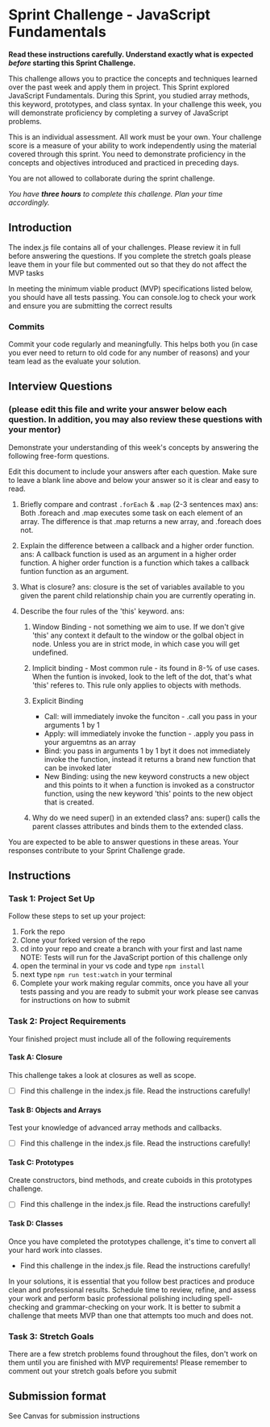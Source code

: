 # Sprint Challenge - JavaScript Fundamentals

**Read these instructions carefully. Understand exactly what is expected _before_ starting this Sprint Challenge.**

This challenge allows you to practice the concepts and techniques learned over the past week and apply them in project. This Sprint explored JavaScript Fundamentals. During this Sprint, you studied array methods, this keyword, prototypes, and class syntax. In your challenge this week, you will demonstrate proficiency by completing a survey of JavaScript problems.

This is an individual assessment. All work must be your own. Your challenge score is a measure of your ability to work independently using the material covered through this sprint. You need to demonstrate proficiency in the concepts and objectives introduced and practiced in preceding days.

You are not allowed to collaborate during the sprint challenge. 

_You have **three hours** to complete this challenge. Plan your time accordingly._


## Introduction

The index.js file contains all of your challenges. Please review it in full before answering the questions. If you complete the stretch goals please leave them in your file but commented out so that they do not affect the MVP tasks 

In meeting the minimum viable product (MVP) specifications listed below, you should have all tests passing. You can console.log to check your work and ensure you are submitting the correct results 

### Commits

Commit your code regularly and meaningfully. This helps both you (in case you ever need to return to old code for any number of reasons) and your team lead as the evaluate your solution.

## Interview Questions
### (please edit this file and write your answer below each question. In addition, you may also review these questions with your mentor)
Demonstrate your understanding of this week's concepts by answering the following free-form questions.

Edit this document to include your answers after each question. Make sure to leave a blank line above and below your answer so it is clear and easy to read.

1. Briefly compare and contrast `.forEach` & `.map` (2-3 sentences max)
    ans: Both .foreach and .map executes some task on each element of an array. The difference is that .map returns a new array, and .foreach does not.

2. Explain the difference between a callback and a higher order function.
    ans: A callback function is used as an argument in a higher order function. A higher order function is a function which takes a callback funtion function as an argument.

3. What is closure?
    ans: closure is the set of variables available to you given the parent child relationship chain you are currently operating in.

4. Describe the four rules of the 'this' keyword.
    ans:
    1. Window Binding - not something we aim to use. If we don't give 'this' any context it default to the window or the golbal object in node. Unless you are in strict mode, in which case you will get undefined.
    2. Implicit binding - Most common rule - its found in 8-% of use cases. When the funtion is invoked, look to the left of the dot, that's what 'this' referes to. This rule only applies to objects with methods.
    3. Explicit Binding 
        - Call: will immediately invoke the funciton - .call you pass in your arguments 1 by 1
        - Apply: will immediately invoke the function - .apply you pass in your arguemtns as an array
        - Bind: you pass in arguments 1 by 1 byt it does not immediately invoke the function, instead it returns a brand new function that can be invoked later
        - New Binding: using the new keyword constructs a new object and this points to it when a function is invoked as a constructor function, using the new keyword  'this' points to the new object that is created.

    5. Why do we need super() in an extended class?
        ans: super() calls the parent classes attributes and binds them to the extended class.

You are expected to be able to answer questions in these areas. Your responses contribute to your Sprint Challenge grade. 

## Instructions

### Task 1: Project Set Up

Follow these steps to set up your project:

1. Fork the repo
2. Clone your forked version of the repo
3. cd into your repo and create a branch with your first and last name
NOTE: Tests will run for the JavaScript portion of this challenge only
4. open the terminal in your vs code and type `npm install`
5. next type `npm run test:watch` in your terminal
6. Complete your work making regular commits, once you have all your tests passing and you are ready to submit your work please see canvas for instructions on how to submit

### Task 2: Project Requirements

Your finished project must include all of the following requirements

#### Task A: Closure

This challenge takes a look at closures as well as scope. 
* [ ] Find this challenge in the index.js file. Read the instructions carefully!

#### Task B: Objects and Arrays

Test your knowledge of advanced array methods and callbacks.
* [ ] Find this challenge in the index.js file. Read the instructions carefully!

#### Task C: Prototypes

Create constructors, bind methods, and create cuboids in this prototypes challenge.
* [ ] Find this challenge in the index.js file. Read the instructions carefully!

#### Task D: Classes

Once you have completed the prototypes challenge, it's time to convert all your hard work into classes.
* Find this challenge in the index.js file. Read the instructions carefully!

In your solutions, it is essential that you follow best practices and produce clean and professional results. Schedule time to review, refine, and assess your work and perform basic professional polishing including spell-checking and grammar-checking on your work. It is better to submit a challenge that meets MVP than one that attempts too much and does not.

### Task 3: Stretch Goals 

There are a few stretch problems found throughout the files, don't work on them until you are finished with MVP requirements! Please remember to comment out your stretch goals before you submit 

## Submission format

See Canvas for submission instructions 

